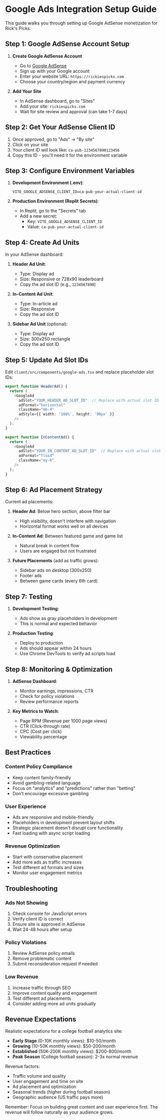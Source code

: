 # Google Ads Integration Setup Guide

This guide walks you through setting up Google AdSense monetization for Rick's Picks.

## Step 1: Google AdSense Account Setup

1. **Create Google AdSense Account**
   - Go to [Google AdSense](https://www.google.com/adsense/)
   - Sign up with your Google account
   - Enter your website URL: `https://rickiespicks.com`
   - Choose your country/region and payment currency

2. **Add Your Site**
   - In AdSense dashboard, go to "Sites"
   - Add your site: `rickiespicks.com`
   - Wait for site review and approval (can take 1-7 days)

## Step 2: Get Your AdSense Client ID

1. Once approved, go to "Ads" → "By site"
2. Click on your site
3. Your client ID will look like: `ca-pub-1234567890123456`
4. Copy this ID - you'll need it for the environment variable

## Step 3: Configure Environment Variables

1. **Development Environment (.env)**:
   ```
   VITE_GOOGLE_ADSENSE_CLIENT_ID=ca-pub-your-actual-client-id
   ```

2. **Production Environment (Replit Secrets)**:
   - In Replit, go to the "Secrets" tab
   - Add a new secret:
     - Key: `VITE_GOOGLE_ADSENSE_CLIENT_ID`
     - Value: `ca-pub-your-actual-client-id`

## Step 4: Create Ad Units

In your AdSense dashboard:

1. **Header Ad Unit**:
   - Type: Display ad
   - Size: Responsive or 728x90 leaderboard
   - Copy the ad slot ID (e.g., `1234567890`)

2. **In-Content Ad Unit**:
   - Type: In-article ad
   - Size: Responsive
   - Copy the ad slot ID

3. **Sidebar Ad Unit** (optional):
   - Type: Display ad
   - Size: 300x250 rectangle
   - Copy the ad slot ID

## Step 5: Update Ad Slot IDs

Edit `client/src/components/google-ads.tsx` and replace placeholder slot IDs:

```typescript
export function HeaderAd() {
  return (
    <GoogleAd 
      adSlot="YOUR_HEADER_AD_SLOT_ID"  // Replace with actual slot ID
      adFormat="horizontal"
      className="mb-4"
      adStyle={{ width: '100%', height: '90px' }}
    />
  );
}

export function InContentAd() {
  return (
    <GoogleAd 
      adSlot="YOUR_IN_CONTENT_AD_SLOT_ID"  // Replace with actual slot ID
      adFormat="fluid"
      className="my-6"
    />
  );
}
```

## Step 6: Ad Placement Strategy

Current ad placements:

1. **Header Ad**: Below hero section, above filter bar
   - High visibility, doesn't interfere with navigation
   - Horizontal format works well on all devices

2. **In-Content Ad**: Between featured game and game list
   - Natural break in content flow
   - Users are engaged but not frustrated

3. **Future Placements** (add as traffic grows):
   - Sidebar ads on desktop (300x250)
   - Footer ads
   - Between game cards (every 6th card)

## Step 7: Testing

1. **Development Testing**:
   - Ads show as gray placeholders in development
   - This is normal and expected behavior

2. **Production Testing**:
   - Deploy to production
   - Ads should appear within 24 hours
   - Use Chrome DevTools to verify ad scripts load

## Step 8: Monitoring & Optimization

1. **AdSense Dashboard**:
   - Monitor earnings, impressions, CTR
   - Check for policy violations
   - Review performance reports

2. **Key Metrics to Watch**:
   - Page RPM (Revenue per 1000 page views)
   - CTR (Click-through rate)
   - CPC (Cost per click)
   - Viewability percentage

## Best Practices

### Content Policy Compliance
- Keep content family-friendly
- Avoid gambling-related language
- Focus on "analytics" and "predictions" rather than "betting"
- Don't encourage excessive gambling

### User Experience
- Ads are responsive and mobile-friendly
- Placeholders in development prevent layout shifts
- Strategic placement doesn't disrupt core functionality
- Fast loading with async script loading

### Revenue Optimization
- Start with conservative placement
- Add more ads as traffic increases
- Test different ad formats and sizes
- Monitor user engagement metrics

## Troubleshooting

### Ads Not Showing
1. Check console for JavaScript errors
2. Verify client ID is correct
3. Ensure site is approved in AdSense
4. Wait 24-48 hours after setup

### Policy Violations
1. Review AdSense policy emails
2. Remove problematic content
3. Submit reconsideration request if needed

### Low Revenue
1. Increase traffic through SEO
2. Improve content quality and engagement
3. Test different ad placements
4. Consider adding more ad units gradually

## Revenue Expectations

Realistic expectations for a college football analytics site:
- **Early Stage** (0-10K monthly views): $10-50/month
- **Growing** (10-50K monthly views): $50-200/month  
- **Established** (50K-200K monthly views): $200-800/month
- **Peak Season** (College football season): 2-3x normal revenue

Revenue factors:
- Traffic volume and quality
- User engagement and time on site
- Ad placement and optimization
- Seasonal trends (higher during football season)
- Geographic audience (US traffic pays more)

Remember: Focus on building great content and user experience first. The revenue will follow naturally as your audience grows.